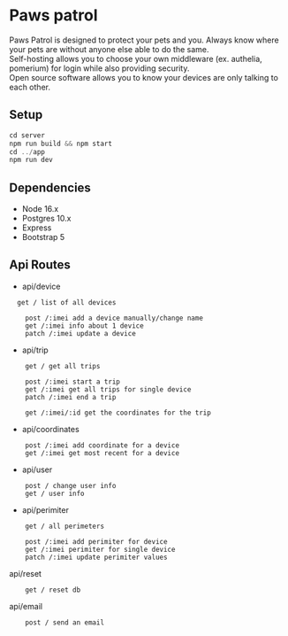 # Paws patrol

Paws Patrol is designed to protect your pets and you. Always know where your pets are without anyone else able to do the same.  
Self-hosting allows you to choose your own middleware (ex. authelia, pomerium) for login while also providing security.  
Open source software allows you to know your devices are only talking to each other.

## Setup

```js
cd server
npm run build && npm start
cd ../app
npm run dev
```

## Dependencies

- Node 16.x
- Postgres 10.x
- Express
- Bootstrap 5

## Api Routes

- api/device

```
  get / list of all devices

	post /:imei add a device manually/change name
	get /:imei info about 1 device
	patch /:imei update a device
```

- api/trip

```
	get / get all trips

	post /:imei start a trip
	get /:imei get all trips for single device
	patch /:imei end a trip

	get /:imei/:id get the coordinates for the trip
```

- api/coordinates

```
	post /:imei add coordinate for a device
	get /:imei get most recent for a device
```

- api/user

```
	post / change user info
	get / user info
```

- api/perimiter

```
	get / all perimeters

	post /:imei add perimiter for device
	get /:imei perimiter for single device
	patch /:imei update perimiter values
```

api/reset

```
	get / reset db
```

api/email

```
	post / send an email
```
